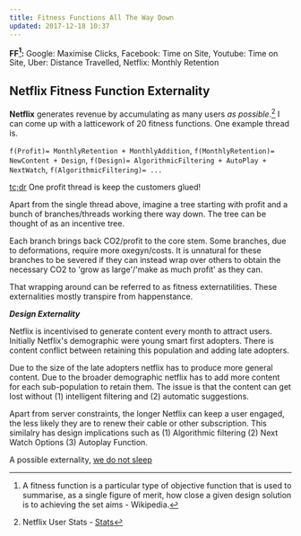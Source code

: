 ```yaml
---
title: Fitness Functions All The Way Down 
updated: 2017-12-18 10:37
---
```


**FF[^1]:** Google: Maximise Clicks, Facebook: Time on Site, Youtube: Time on Site, Uber: Distance Travelled, Netflix: Monthly Retention

## Netflix Fitness Function Externality 

**Netflix** generates revenue by accumulating as many users _as possible_.[^2] I can come up with a latticework of 20 fitness functions. One example thread is. 

`f(Profit)= MonthlyRetention + MonthlyAddition`, 
`f(MonthlyRetention)= NewContent + Design`, 
`f(Design)= AlgorithmicFiltering + AutoPlay + NextWatch`,
`f(AlgorithmicFiltering)= ...`

[tc;dr](https://www.urbandictionary.com/define.php?term=TCDR) One profit thread is keep the customers glued! 

Apart from the single thread above, imagine a tree starting with profit and a bunch of branches/threads working there way down. The tree can be thought of as an incentive tree. 

Each branch brings back CO2/profit to the core stem. Some branches, due to deformations, require more oxegyn/costs. It is unnatural for these branches to be severed if they can instead wrap over others to obtain the necessary CO2 to 'grow as large'/'make as much profit' as they can. 

That wrapping around can be referred to as fitness externatilities. These externalities mostly transpire from happenstance. 

**_Design Externality_**  

Netflix is incentivised to generate content every month to attract users. Initially Netflix's demographic were young smart first adopters. There is content conflict between retaining this population and adding late adopters.

Due to the size of the late adopters netflix has to produce more general content. Due to the broader demographic netflix has to add more content for each sub-population to retain them. The issue is that the content can get lost without (1) intelligent filtering and (2) automatic suggestions. 

Apart from server constraints, the longer Netflix can keep a user engaged, the less likely they are to renew their cable or other subscription. This similalry has design implications such as (1) Algorithmic filtering  (2) Next Watch Options (3) Autoplay Function.

A possible externality, [we do not sleep](https://aasm.org/sleep-or-netflix-you-can-have-both-when-you-binge-watch-responsibly/) 

<div class="divider"></div>

[^1]: A fitness function is a particular type of objective function that is used to summarise, as a single figure of merit, how close a given design solution is to achieving the set aims - Wikipedia. 
[^2]: Netflix User Stats - [Stats](https://www.statista.com/statistics/250934/quarterly-number-of-netflix-streaming-subscribers-worldwide/)

